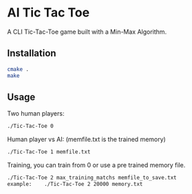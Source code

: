 # AI Tic Tac Toe

A CLI Tic-Tac-Toe game built with a Min-Max Algorithm.


## Installation

```bash
cmake .
make
```
## Usage

Two human players:
```bash
./Tic-Tac-Toe 0
```
Human player vs AI:  (memfile.txt is the trained memory)
```bash
./Tic-Tac-Toe 1 memfile.txt
```
Training, you can train from 0 or use a pre trained memory file.
```bash
./Tic-Tac-Toe 2 max_training_matchs memfile_to_save.txt
example:	./Tic-Tac-Toe 2 20000 memory.txt
```

